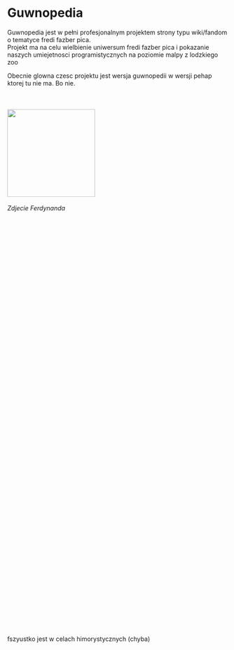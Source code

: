 <h1>Guwnopedia</h1>
<p>
    Guwnopedia jest w pełni profesjonalnym projektem strony typu wiki/fandom o tematyce fredi fazber pica. <br>
    Projekt ma na celu wielbienie uniwersum fredi fazber pica i pokazanie naszych umiejetnosci programistycznych na poziomie malpy z lodzkiego zoo <br>
    

</p>

Obecnie glowna czesc projektu jest wersja guwnopedii w wersji pehap ktorej tu nie ma. Bo nie. <br><br><br><br>
<a href="https://guwnopedia.vltr.xyz/czat.php"><img style="height: 200px;" src="https://guwnopedia.vltr.xyz/img/czat/pics/fredifnaf.png" alt=""></a> <br><br>
<i>Zdjecie Ferdynanda </i>





















<br><br><br><br><br><br><br><br><br><br><br><br><br><br><br><br><br><br><br><br><br><br><br><br><br><br><br><br><br><br><br><br><br><br><br><br><br><br><br><br><br><br><br><br><br><br><br><br><br><br><br><br><br><br><br><br>
fszyustko jest w celach himorystycznych (chyba)
